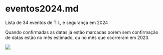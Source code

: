 # eventos2024.md
Lista de 34 eventos de T.I., e segurança em 2024

Quando confirmadas as datas já estão marcadas porém sem confirmação de datas estão no mês estimado, ou no mês que ocorreram em 2023. 


[![](https://mermaid.ink/img/pako:eNptVNtu4zYQ_ZWBnhPXku3YEYoCviV2ESeu5WbRIi8TaexwI5EGRbmxg_xLgz4s0Nf2D_RjHZpUtgusYRAiZ87w8MzlNUhVRkEcGFFQLiQ9SOCfESYn6HRhuidpVAkZwbo1bwFBQttKo6y_IETtqAsO8EuFMlOQKrkRusAMS-B_hobXz_U7UGnqvxQUqNOTEWKHS6j4ANVfrAvf5GAeIhlV_33aCg6s_IU_o2xiXNEeYpgIhPYF_Piof4JkPjlxs2cZgpCGtCTjuTvUArVHRR2HWt8lY6biNmMsdkIyjXNIluw41FklmMsEDw4_fLT4q5t5om6aiMJFLKHLQvVcoFEiMiohYb5XrFsqylTBr8mwcQ3b7BuGzvlusyFZij0xEXcyzKlA-YSeazj4Juq9eHH7e2HqfzQ7nMM0aUJHl8CaRD80stg3VSUsUZsDXCtRv5ddZ-ENyhP6-o7RY33YGbXCPfGmeYBV4bdknXj9K_n1sQj-hunLTiWUNi55w7rTEPhcsdm_TGPKeyvwlP1WCjNri7-lydd6vbfqQzK-0BOfYfq8Vn94sVhkg7ASvHChJLirUs7JOSyuPRHPY5QzbIbmax4g7DvThB5ZCptmNnB1Clm_a3Eqy6VWhlyR1n_yTuwxFRmyhQC5RyZcnUybylKhKG1c2tg8uku8jDfM_562vPJx0wPm_1IOvpOsW6UZbMiZVpSKDfG7lla4hZAZrJ9sZ1r15skYRhpLYcW3xxPaU652pEuw5U2aZEpNWfOywGfS8Ino2dG5qz7o2PoJe9_hMyzwWP_LFRM54wIlVrZXhgvG3qDhVvmE2vO9Ukebj_m24h63CV-ufFJvVdO6nbbzva3yfHRoXppgvmdVNWNGVsTps3IEfAVteTpxl7Jl0Gp0exI8usBfMKEjG2fRbOzSyTxtKudyo5EF1ZXhgWCzYwvJFwerBTOlxVHx3DhVj40VnAUF8ZQSGU_LV3vyEJgnKughiPkzow1WuXkIHuQbu2JlVHKQaRDzHXQWVDseasQP3WosgniDecmnO5S_K1U0TpQJo_TCDeTTXD65BPFr8BLE52E_ilphvzvoR_w16A06Z8EhiHnStbr9izYfdS7DficavJ0Fx1PYqDXodUKGXPQu-9Flu919-w-2sdiG?type=png)](https://mermaid.live/edit#pako:eNptVNtu4zYQ_ZWBnhPXku3YEYoCviV2ESeu5WbRIi8TaexwI5EGRbmxg_xLgz4s0Nf2D_RjHZpUtgusYRAiZ87w8MzlNUhVRkEcGFFQLiQ9SOCfESYn6HRhuidpVAkZwbo1bwFBQttKo6y_IETtqAsO8EuFMlOQKrkRusAMS-B_hobXz_U7UGnqvxQUqNOTEWKHS6j4ANVfrAvf5GAeIhlV_33aCg6s_IU_o2xiXNEeYpgIhPYF_Piof4JkPjlxs2cZgpCGtCTjuTvUArVHRR2HWt8lY6biNmMsdkIyjXNIluw41FklmMsEDw4_fLT4q5t5om6aiMJFLKHLQvVcoFEiMiohYb5XrFsqylTBr8mwcQ3b7BuGzvlusyFZij0xEXcyzKlA-YSeazj4Juq9eHH7e2HqfzQ7nMM0aUJHl8CaRD80stg3VSUsUZsDXCtRv5ddZ-ENyhP6-o7RY33YGbXCPfGmeYBV4bdknXj9K_n1sQj-hunLTiWUNi55w7rTEPhcsdm_TGPKeyvwlP1WCjNri7-lydd6vbfqQzK-0BOfYfq8Vn94sVhkg7ASvHChJLirUs7JOSyuPRHPY5QzbIbmax4g7DvThB5ZCptmNnB1Clm_a3Eqy6VWhlyR1n_yTuwxFRmyhQC5RyZcnUybylKhKG1c2tg8uku8jDfM_562vPJx0wPm_1IOvpOsW6UZbMiZVpSKDfG7lla4hZAZrJ9sZ1r15skYRhpLYcW3xxPaU652pEuw5U2aZEpNWfOywGfS8Ino2dG5qz7o2PoJe9_hMyzwWP_LFRM54wIlVrZXhgvG3qDhVvmE2vO9Ukebj_m24h63CV-ufFJvVdO6nbbzva3yfHRoXppgvmdVNWNGVsTps3IEfAVteTpxl7Jl0Gp0exI8usBfMKEjG2fRbOzSyTxtKudyo5EF1ZXhgWCzYwvJFwerBTOlxVHx3DhVj40VnAUF8ZQSGU_LV3vyEJgnKughiPkzow1WuXkIHuQbu2JlVHKQaRDzHXQWVDseasQP3WosgniDecmnO5S_K1U0TpQJo_TCDeTTXD65BPFr8BLE52E_ilphvzvoR_w16A06Z8EhiHnStbr9izYfdS7DficavJ0Fx1PYqDXodUKGXPQu-9Flu919-w-2sdiG)
